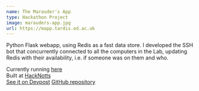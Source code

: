 ```yaml
---
name: The Marauder's App
type: Hackathon Project
image: marauders-app.jpg
url: https://mapp.tardis.ed.ac.uk
---
```


Python Flask webapp, using Redis as a fast data store. 
I developed the SSH bot that concurrently connected to 
all the computers in the Lab, updating Redis with their 
availability, i.e. if someone was on them and who.

Currently running <a href="https://mapp.tardis.ed.ac.uk">here</a><br>
Built at <a href="http://hacknotts.com" target=_blank>HackNotts</a><br>
<a href="http://devpost.com/software/the-marauder-s-app" target=_blank>See it on Devpost</a>
<a href="https://github.com/AngusP/hacknotts15" target=_blank>GitHub repository</a>


